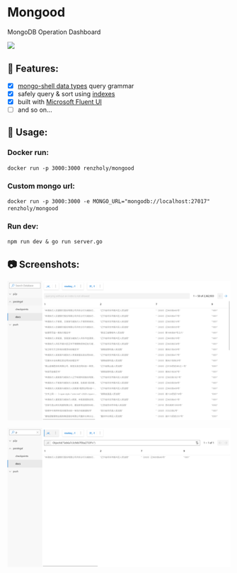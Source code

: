 # Mongood

MongoDB Operation Dashboard

[![](https://img.shields.io/docker/cloud/build/renzholy/mongood)](https://hub.docker.com/r/renzholy/mongood)

## 🔮 Features:

- [x] [mongo-shell data types](https://docs.mongodb.com/manual/core/shell-types/) query grammar
- [x] safely query & sort using [indexes](https://docs.mongodb.com/manual/tutorial/sort-results-with-indexes/)
- [x] built with [Microsoft Fluent UI](https://developer.microsoft.com/en-us/fluentui)
- [ ] and so on...

## 🔧 Usage:

### Docker run:

```shell
docker run -p 3000:3000 renzholy/mongood
```

### Custom mongo url:

```shell
docker run -p 3000:3000 -e MONGO_URL="mongodb://localhost:27017" renzholy/mongood
```

### Run dev:

```shell
npm run dev & go run server.go
```

## 📷 Screenshots:

![](/screenshots/documents0.png)

![](/screenshots/documents1.png)
